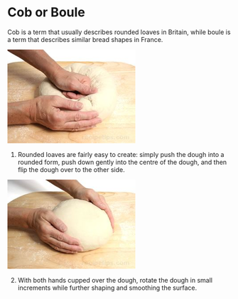# Cob or Boule
Cob is a term that usually describes rounded loaves in Britain, while boule is a term that describes similar bread shapes in France.

![Step 1](resources/cob-1.jpg)

1. Rounded loaves are fairly easy to create: simply push the dough into a rounded form, push down gently into the centre of the dough, and then flip the dough over to the other side.

![Step 2](resources/cob-2.jpg)

2. With both hands cupped over the dough, rotate the dough in small increments while further shaping and smoothing the surface.


